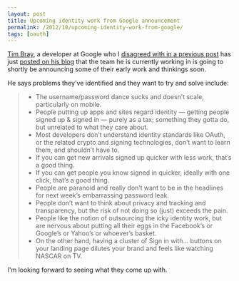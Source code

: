 ```yaml
---
layout: post
title: Upcoming identity work from Google announcement
permalink: /2012/10/upcoming-identity-work-from-google/
tags: [oauth]
---
```


[Tim Bray](http://www.tbray.org/), a developer at Google who I [disagreed with in a previous post](http://linkey.blogs.lincoln.ac.uk/2012/07/13/how-oauth-2-0-works/) has just [posted on his blog](http://www.tbray.org/ongoing/When/201x/2012/10/11/Lets-talk) that the team he is currently working in is going to shortly be announcing some of their early work and thinkings soon.

He says problems they've identified and they want to try and solve include:

> * The username/password dance sucks and doesn’t scale, particularly on mobile.
> * People putting up apps and sites regard identity — getting people signed up & signed in — purely as a tax; something they gotta do, but unrelated to what they care about.
> * Most developers don’t understand identity standards like OAuth, or the related crypto and signing technologies, don’t want to learn them, and shouldn’t have to.
> * If you can get new arrivals signed up quicker with less work, that’s a good thing.
> * If you can get people you know signed in quicker, ideally with one click, that’s a good thing.
> * People are paranoid and really don’t want to be in the headlines for next week’s embarrassing password leak.
> * People don’t want to think about privacy and tracking and transparency, but the risk of not doing so (just) exceeds the pain.
> * People like the notion of outsourcing the icky identity work, but are nervous about putting all their eggs in the Facebook’s or Google’s or Yahoo’s or whoever’s basket.
> * On the other hand, having a cluster of Sign in with... buttons on your landing page dilutes your brand and feels like watching NASCAR on TV.

I'm looking forward to seeing what they come up with.